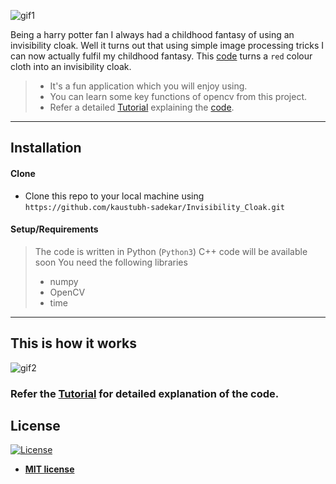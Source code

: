 ![gif1](https://user-images.githubusercontent.com/82534529/218005730-13ef2534-a8de-4e9f-be0f-8930efefb9e4.gif)

Being a harry potter fan I always had a childhood fantasy of using an invisibility cloak. Well it turns out that 
using simple image processing tricks I can now actually fulfil my childhood fantasy. 
This [code](AR_invisibility_Cloak.py) turns a `red` colour cloth into an invisibility cloak.

>- It's a fun application which you will enjoy using.
>- You can learn some key functions of opencv from this project. 
>- Refer a detailed [Tutorial](Tutorial.md) explaining the [code](AR_invisibility_Cloak.py).

---



## Installation

#### Clone

- Clone this repo to your local machine using `https://github.com/kaustubh-sadekar/Invisibility_Cloak.git`

#### Setup/Requirements

> The code is written in Python (`Python3`)
> C++ code will be available soon
> You need the following libraries
> - numpy
> - OpenCV
> - time
---

##  This is how it works
![gif2](https://user-images.githubusercontent.com/82534529/218005714-1ed8b94b-e19b-4d51-91e6-c6e7a473960b.gif)

### Refer the [Tutorial](Tutorial.md) for detailed explanation of the code.


## License

[![License](http://img.shields.io/:license-mit-blue.svg?style=flat-square)](http://badges.mit-license.org)

- **[MIT license](http://opensource.org/licenses/mit-license.php)**

